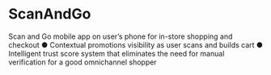 # ScanAndGo
Scan and Go mobile app on user’s phone for in-store shopping and checkout ● Contextual promotions visibility as user scans and builds cart ● Intelligent trust score system that eliminates the need for manual verification for a good omnichannel shopper  
